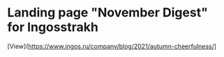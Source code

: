 # Landing page "November Digest" for Ingosstrakh

[View](https://www.ingos.ru/company/blog/2021/autumn-cheerfulness/]
